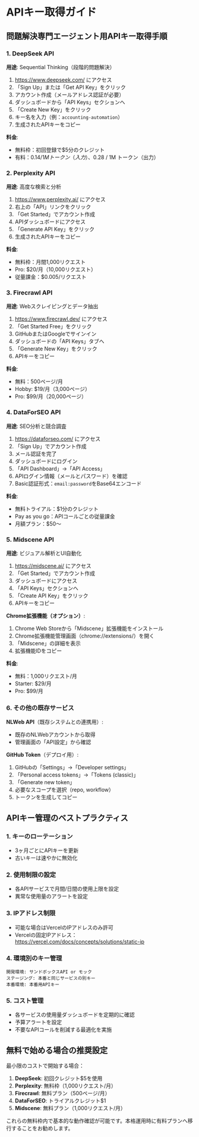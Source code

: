 # APIキー取得ガイド

## 問題解決専門エージェント用APIキー取得手順

### 1. DeepSeek API

**用途**: Sequential Thinking（段階的問題解決）

1. https://www.deepseek.com/ にアクセス
2. 「Sign Up」または「Get API Key」をクリック
3. アカウント作成（メールアドレス認証が必要）
4. ダッシュボードから「API Keys」セクションへ
5. 「Create New Key」をクリック
6. キー名を入力（例：`accounting-automation`）
7. 生成されたAPIキーをコピー

**料金**: 
- 無料枠：初回登録で$5分のクレジット
- 有料：$0.14 / 1M トークン（入力）、$0.28 / 1M トークン（出力）

### 2. Perplexity API

**用途**: 高度な検索と分析

1. https://www.perplexity.ai/ にアクセス
2. 右上の「API」リンクをクリック
3. 「Get Started」でアカウント作成
4. APIダッシュボードにアクセス
5. 「Generate API Key」をクリック
6. 生成されたAPIキーをコピー

**料金**:
- 無料枠：月間1,000リクエスト
- Pro: $20/月（10,000リクエスト）
- 従量課金：$0.005/リクエスト

### 3. Firecrawl API

**用途**: Webスクレイピングとデータ抽出

1. https://www.firecrawl.dev/ にアクセス
2. 「Get Started Free」をクリック
3. GitHubまたはGoogleでサインイン
4. ダッシュボードの「API Keys」タブへ
5. 「Generate New Key」をクリック
6. APIキーをコピー

**料金**:
- 無料：500ページ/月
- Hobby: $19/月（3,000ページ）
- Pro: $99/月（20,000ページ）

### 4. DataForSEO API

**用途**: SEO分析と競合調査

1. https://dataforseo.com/ にアクセス
2. 「Sign Up」でアカウント作成
3. メール認証を完了
4. ダッシュボードにログイン
5. 「API Dashboard」→「API Access」
6. APIログイン情報（メールとパスワード）を確認
7. Basic認証形式：`email:password`をBase64エンコード

**料金**:
- 無料トライアル：$1分のクレジット
- Pay as you go：APIコールごとの従量課金
- 月額プラン：$50～

### 5. Midscene API

**用途**: ビジュアル解析とUI自動化

1. https://midscene.ai/ にアクセス
2. 「Get Started」でアカウント作成
3. ダッシュボードにアクセス
4. 「API Keys」セクションへ
5. 「Create API Key」をクリック
6. APIキーをコピー

**Chrome拡張機能（オプション）**:
1. Chrome Web Storeから「Midscene」拡張機能をインストール
2. Chrome拡張機能管理画面（chrome://extensions/）を開く
3. 「Midscene」の詳細を表示
4. 拡張機能IDをコピー

**料金**:
- 無料：1,000リクエスト/月
- Starter: $29/月
- Pro: $99/月

### 6. その他の既存サービス

**NLWeb API**（既存システムとの連携用）:
- 既存のNLWebアカウントから取得
- 管理画面の「API設定」から確認

**GitHub Token**（デプロイ用）:
1. GitHubの「Settings」→「Developer settings」
2. 「Personal access tokens」→「Tokens (classic)」
3. 「Generate new token」
4. 必要なスコープを選択（repo, workflow）
5. トークンを生成してコピー

## APIキー管理のベストプラクティス

### 1. キーのローテーション
- 3ヶ月ごとにAPIキーを更新
- 古いキーは速やかに無効化

### 2. 使用制限の設定
- 各APIサービスで月間/日間の使用上限を設定
- 異常な使用量のアラートを設定

### 3. IPアドレス制限
- 可能な場合はVercelのIPアドレスのみ許可
- Vercelの固定IPアドレス：https://vercel.com/docs/concepts/solutions/static-ip

### 4. 環境別のキー管理
```
開発環境: サンドボックスAPI or モック
ステージング: 本番と同じサービスの別キー
本番環境: 本番用APIキー
```

### 5. コスト管理
- 各サービスの使用量ダッシュボードを定期的に確認
- 予算アラートを設定
- 不要なAPIコールを削減する最適化を実施

## 無料で始める場合の推奨設定

最小限のコストで開始する場合：

1. **DeepSeek**: 初回クレジット$5を使用
2. **Perplexity**: 無料枠（1,000リクエスト/月）
3. **Firecrawl**: 無料プラン（500ページ/月）
4. **DataForSEO**: トライアルクレジット$1
5. **Midscene**: 無料プラン（1,000リクエスト/月）

これらの無料枠内で基本的な動作確認が可能です。本格運用時に有料プランへ移行することをお勧めします。